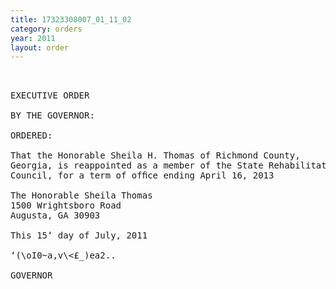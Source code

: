 ```yaml
---
title: 17323308007_01_11_02
category: orders
year: 2011
layout: order
---
```


<pre> 

EXECUTIVE ORDER

BY THE GOVERNOR:

ORDERED:

That the Honorable Sheila H. Thomas of Richmond County,
Georgia, is reappointed as a member of the State Rehabilitation
Council, for a term of ofﬁce ending April 16, 2013

The Honorable Sheila Thomas
1500 Wrightsboro Road
Augusta, GA 30903

This 15‘ day of July, 2011

‘(\oI0~a,v\<£_)ea2..

GOVERNOR

</pre>
